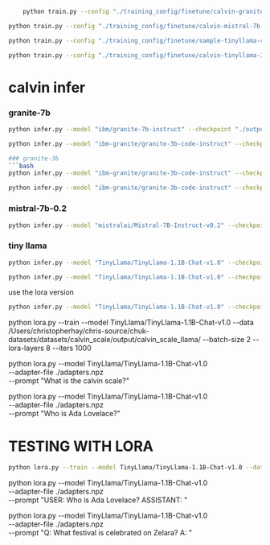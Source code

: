 
```bash
    python train.py --config "./training_config/finetune/calvin-granite-3b-config.yaml"
```

```bash
python train.py --config "./training_config/finetune/calvin-mistral-7b-config.yaml"
```

```bash
python train.py --config "./training_config/finetune/sample-tinyllama-config.yaml"
```

```bash
python train.py --config "./training_config/finetune/calvin-tinyllama-3b-config.yaml"
```

# calvin infer


### granite-7b
```bash
python infer.py --model "ibm/granite-7b-instruct" --checkpoint "./output/calvin/checkpoints/checkpoint_epoch_1.npz"
```

```bash
python infer.py --model "ibm-granite/granite-3b-code-instruct" --checkpoint "./output/sample_llama/checkpoints/final_model_checkpoint.npz"

### granite-3b
```bash
python infer.py --model "ibm-granite/granite-3b-code-instruct" --checkpoint "./output/calvin/checkpoints/checkpoint_epoch_1.npz"
```

```bash
python infer.py --model "ibm-granite/granite-3b-code-instruct" --checkpoint "./output/sample_llama/checkpoints/final_model_checkpoint.npz"
```

### mistral-7b-0.2
```bash
python infer.py --model "mistralai/Mistral-7B-Instruct-v0.2" --checkpoint "./output/calvin/checkpoints/final_model_checkpoint.npz"
```

### tiny llama
```bash
python infer.py --model "TinyLlama/TinyLlama-1.1B-Chat-v1.0" --checkpoint "./output/calvin/checkpoints/final_model_checkpoint.npz"
```
```bash
python infer.py --model "TinyLlama/TinyLlama-1.1B-Chat-v1.0" --checkpoint "./output/calvin/checkpoints/checkpoint_epoch_13.npz"
```

use the lora version

```bash
python infer.py --model "TinyLlama/TinyLlama-1.1B-Chat-v1.0" --checkpoint "./output/sample/checkpoints/final_model_checkpoint.npz"
```

python lora.py --train --model TinyLlama/TinyLlama-1.1B-Chat-v1.0 --data /Users/christopherhay/chris-source/chuk-datasets/datasets/calvin_scale/output/calvin_scale_llama/ --batch-size 2 --lora-layers 8 --iters 1000

python lora.py --model TinyLlama/TinyLlama-1.1B-Chat-v1.0 \
               --adapter-file ./adapters.npz \
               --prompt "What is the calvin scale?"

python lora.py --model TinyLlama/TinyLlama-1.1B-Chat-v1.0 \
               --adapter-file ./adapters.npz \
               --prompt "Who is Ada Lovelace?"


# TESTING WITH LORA

```bash
python lora.py --train --model TinyLlama/TinyLlama-1.1B-Chat-v1.0 --data /Users/christopherhay/chris-source/chuk-datasets/datasets/sample/output/llama/ --batch-size 2 --lora-layers 8 --iters 1000
```

python lora.py --model TinyLlama/TinyLlama-1.1B-Chat-v1.0 \
               --adapter-file ./adapters.npz \
               --prompt "USER: Who is Ada Lovelace? ASSISTANT: "

python lora.py --model TinyLlama/TinyLlama-1.1B-Chat-v1.0 \
               --adapter-file ./adapters.npz \
               --prompt "Q: What festival is celebrated on Zelara?  A: "
